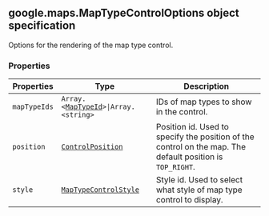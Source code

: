 <h2 id="MapTypeControlOptions">
google.maps.MapTypeControlOptions
object specification
</h2><p>Options for the rendering of the map type control.</p><h3>Properties</h3><table summary="interface MapTypeControlOptions - Properties" width="100%">
<thead>
<tr><th>Properties</th>
<th>Type</th>
<th>Description</th>
</tr></thead>
<tbody>
<tr>
<td><code>mapTypeIds</code></td>
<td><code>Array.&lt;<a href="#MapTypeId">MapTypeId</a>&gt;|Array.&lt;string&gt;</code></td>
<td>IDs of map types to show in the control.</td>
</tr>
<tr>
<td><code>position</code></td>
<td><code><a href="#ControlPosition">ControlPosition</a></code></td>
<td>Position id. Used to specify the position of the control on the map. The default position is <code>TOP_RIGHT</code>.</td>
</tr>
<tr>
<td><code>style</code></td>
<td><code><a href="#MapTypeControlStyle">MapTypeControlStyle</a></code></td>
<td>Style id. Used to select what style of map type control to display.</td>
</tr>
</tbody>
</table>